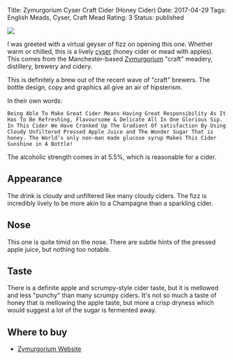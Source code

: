Title: Zymurgorium Cyser Craft Cider (Honey Cider)
Date: 2017-04-29
Tags: English Meads, Cyser, Craft Mead
Rating: 3
Status: published

![](http://zymurgorium.com/wp-content/uploads/2016/02/Picture8-min.png)

I was greeted with a virtual geyser of fizz on opening this one. Whether warm
or chilled, this is a lively [cyser](/types-of-mead/) (honey cider or mead
with apples). This comes from the Manchester-based
[Zymurgorium](/zymurgorium/) "craft" meadery, distillery, brewery and
cidery.

<!-- PELICAN_END_SUMMARY -->

This is definitely a brew out of the recent wave of "craft" brewers. The
bottle design, copy and graphics all give an air of hipsterism.

In their own words:

    Being Able To Make Great Cider Means Having Great Responsibility As It Has To Be Refreshing, Flavoursome & Delicate All In One Glorious Sip. In This Cider We Have Cranked Up The Gradient Of satisfaction By Using Cloudy Unfiltered Pressed Apple Juice and The Wonder Sugar That is honey. The World’s only non-man made glucose syrup Makes This Cider Sunshine in A Bottle!

The alcoholic strength comes in at 5.5%, which is reasonable for a cider.

## Appearance

The drink is cloudy and unfiltered like many cloudy ciders. The fizz is
incredibly lively to be more akin to a Champagne than a sparkling cider.

## Nose

This one is quite timid on the nose. There are subtle hints of the pressed
apple juice, but nothing too notable.

## Taste

There is a definite apple and scrumpy-style cider taste, but it is mellowed
and less "punchy" than many scrumpy ciders. It's not so much a taste of honey
that is mellowing the apple taste, but more a crisp dryness which would suggest
a lot of the sugar is fermented away.

## Where to buy

* [Zymurgorium Website](http://zymurgorium.com/product/cyser-cider-mead-uk-honey-cider/)
